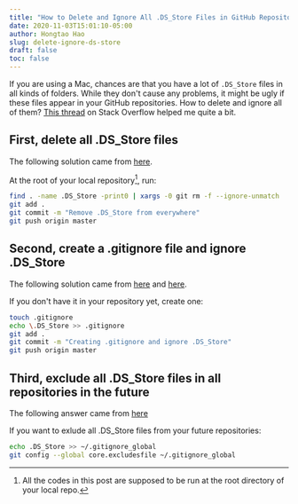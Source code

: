 ```yaml
---
title: "How to Delete and Ignore All .DS_Store Files in GitHub Repositories"
date: 2020-11-03T15:01:10-05:00
author: Hongtao Hao
slug: delete-ignore-ds-store
draft: false
toc: false
---
```

If you are using a Mac, chances are that you have a lot of `.DS_Store` files in all kinds of folders. While they don't cause any problems, it might be ugly if these files appear in your GitHub repositories. How to delete and ignore all of them? [This thread](https://stackoverflow.com/questions/18393498/gitignore-all-the-ds-store-files-in-every-folder-and-subfolder) on Stack Overflow helped me quite a bit. 

## First, delete all .DS_Store files

The following solution came from [here](https://stackoverflow.com/a/38797342).

At the root of your local repository[^1], run:

```bash
find . -name .DS_Store -print0 | xargs -0 git rm -f --ignore-unmatch
git add .
git commit -m "Remove .DS_Store from everywhere"
git push origin master
```
## Second, create a .gitignore file and ignore .DS_Store

The following solution came from [here](https://docs.github.com/en/free-pro-team@latest/github/using-git/ignoring-files#configuring-ignored-files-for-a-single-repository) and [here](https://stackoverflow.com/a/54715555).

If you don't have it in your repository yet, create one:

```bash
touch .gitignore
echo \.DS_Store >> .gitignore
git add .
git commit -m "Creating .gitignore and ignore .DS_Store"
git push origin master
```
## Third, exclude all .DS_Store files in all repositories in the future

The following answer came from [here](https://stackoverflow.com/a/19299889)

If you want to exlude all .DS_Store files from your future repositories:

```bash
echo .DS_Store >> ~/.gitignore_global
git config --global core.excludesfile ~/.gitignore_global
```

[^1]: All the codes in this post are supposed to be run at the root directory of your local repo. 